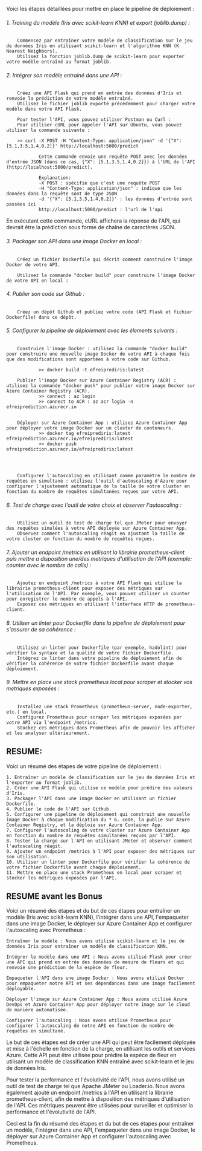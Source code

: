 Voici les étapes détaillées pour mettre en place le pipeline de déploiement :

######    1. Training du modèle (Iris avec scikit-learn KNN) et export (joblib.dump) :
        Commencez par entraîner votre modèle de classification sur le jeu de données Iris en utilisant scikit-learn et l'algorithme KNN (K Nearest Neighbors).
        Utilisez la fonction joblib.dump de scikit-learn pour exporter votre modèle entraîné au format joblib.

######    2. Intégrer son modèle entrainé dans une API :
        Créez une API Flask qui prend en entrée des données d'Iris et renvoie la prédiction de votre modèle entraîné.
        Utilisez le fichier joblib exporté précédemment pour charger votre modèle dans votre API Flask.

        Pour tester l'API, vous pouvez utiliser Postman ou Curl :
        Pour utiliser cURL pour appeler l'API sur Ubuntu, vous pouvez utiliser la commande suivante :

        >> curl -X POST -H "Content-Type: application/json" -d '{"X": [5.1,3.5,1.4,0.2]}' http://localhost:5000/predict

                Cette commande envoie une requête POST avec les données d'entrée JSON (dans ce cas, {"X": [5.1,3.5,1.4,0.2]}) à l'URL de l'API (http://localhost:5000/predict).

                Explanation:
                -X POST : spécifie que c'est une requête POST
                -H "Content-Type: application/json" : indique que les données dans la requête sont de type JSON
                -d '{"X": [5.1,3.5,1.4,0.2]}' : les données d'entrée sont passées ici
                http://localhost:5000/predict : l'url de l'api

En exécutant cette commande, cURL affichera la réponse de l'API, qui devrait être la prédiction sous forme de chaîne de caractères JSON.

######    3. Packager son API dans une image Docker en local :
        Créez un fichier Dockerfile qui décrit comment construire l'image Docker de votre API.

        Utilisez la commande "docker build" pour construire l'image Docker de votre API en local : 


######    4. Publier son code sur Github :
        Créez un dépôt Github et publiez votre code (API Flask et fichier Dockerfile) dans ce dépôt.

######    5. Configurer la pipeline de déploiement avec les élements suivants :
        Construire l'image Docker : utilisez la commande "docker build" pour construire une nouvelle image Docker de votre API à chaque fois que des modifications sont apportées à votre code sur Github.

                >> docker build -t efreiprediris:latest . 

        Publier l'image Docker sur Azure Container Registry (ACR) : utilisez la commande "docker push" pour publier votre image Docker sur Azure Container Registry (ACR).
                >> connect : az login
                >> connect to ACR : az acr login -n efreiprediction.azurecr.io


        Déployer sur Azure Container App : utilisez Azure Container App pour déployer votre image Docker sur un cluster de conteneurs.
                >> docker tag efreiprediris:latest efreiprediction.azurecr.io/efreiprediris:latest
                >> docker push efreiprediction.azurecr.io/efreiprediris:latest




        Configurer l'autoscaling en utilisant comme paramètre le nombre de requêtes en simultané : utilisez l'outil d'autoscaling d'Azure pour configurer l'ajustement automatique de la taille de votre cluster en fonction du nombre de requêtes simultanées reçues par votre API.

######    6. Test de charge avec l'outil de votre choix et observer l'autoscaling :
        Utilisez un outil de test de charge tel que JMeter pour envoyer des requêtes simulées à votre API déployée sur Azure Container App.
        Observez comment l'autoscaling réagit en ajustant la taille de votre cluster en fonction du nombre de requêtes reçues.

######    7. Ajouter un endpoint /metrics en utilisant la librairie prometheus-client puis mettre a disposition une/des metriques d'utilisation de l'API (exemple: counter avec le nombre de calls) :
        Ajoutez un endpoint /metrics à votre API Flask qui utilise la librairie prometheus-client pour exposer des métriques sur l'utilisation de l'API. Par exemple, vous pouvez utiliser un counter pour enregistrer le nombre de appels à l'API.
        Exposez ces métriques en utilisant l'interface HTTP de prometheus-client.

######    8. Utiliser un linter pour Dockerfile dans la pipeline de déploiement pour s'assurer de sa cohérence :
        Utilisez un linter pour Dockerfile (par exemple, hadolint) pour vérifier la syntaxe et la qualité de votre fichier Dockerfile.
        Intégrez ce linter dans votre pipeline de déploiement afin de vérifier la cohérence de votre fichier Dockerfile avant chaque déploiement.

######    9. Mettre en place une stack prometheus local pour scraper et stocker vos metriques exposées :
        Installez une stack Prometheus (prometheus-server, node-exporter, etc.) en local.
        Configurez Prometheus pour scraper les métriques exposées par votre API via l'endpoint /metrics.
        Stockez ces métriques dans Prometheus afin de pouvoir les afficher et les analyser ultérieurement.




## RESUME:

Voici un résumé des étapes de votre pipeline de déploiement :

    1. Entraîner un modèle de classification sur le jeu de données Iris et l'exporter au format joblib.
    2. Créer une API Flask qui utilise ce modèle pour prédire des valeurs d'Iris.
    3. Packager l'API dans une image Docker en utilisant un fichier Dockerfile.
    4. Publier le code de l'API sur Github.
    5. Configurer une pipeline de déploiement qui construit une nouvelle image Docker à chaque modification du * 6. code, la publie sur Azure Container Registry, et la déploie sur Azure Container App.
    7. Configurer l'autoscaling de votre cluster sur Azure Container App en fonction du nombre de requêtes simultanées reçues par l'API.
    8. Tester la charge sur l'API en utilisant JMeter et observer comment l'autoscaling réagit.
    9. Ajouter un endpoint /metrics à l'API pour exposer des métriques sur son utilisation.
    10. Utiliser un linter pour Dockerfile pour vérifier la cohérence de votre fichier Dockerfile avant chaque déploiement.
    11. Mettre en place une stack Prometheus en local pour scraper et stocker les métriques exposées par l'API.







## RESUME avant les Bonus 

Voici un résumé des étapes et du but de ces étapes pour entraîner un modèle (Iris avec scikit-learn KNN), l'intégrer dans une API, l'empaqueter dans une image Docker, le déployer sur Azure Container App et configurer l'autoscaling avec Prometheus :

    Entraîner le modèle : Nous avons utilisé scikit-learn et le jeu de données Iris pour entraîner un modèle de classification KNN.

    Intégrer le modèle dans une API : Nous avons utilisé Flask pour créer une API qui prend en entrée des données de mesure de fleurs et qui renvoie une prédiction de la espèce de fleur.

    Empaqueter l'API dans une image Docker : Nous avons utilisé Docker pour empaqueter notre API et ses dépendances dans une image facilement déployable.

    Déployer l'image sur Azure Container App : Nous avons utilisé Azure DevOps et Azure Container App pour déployer notre image sur le cloud de manière automatisée.

    Configurer l'autoscaling : Nous avons utilisé Prometheus pour configurer l'autoscaling de notre API en fonction du nombre de requêtes en simultané.


Le but de ces étapes est de créer une API qui peut être facilement déployée et mise à l'échelle en fonction de la charge, en utilisant les outils et services Azure. Cette API peut être utilisée pour prédire la espèce de fleur en utilisant un modèle de classification KNN entraîné avec scikit-learn et le jeu de données Iris.

Pour tester la performance et l'évolutivité de l'API, nous avons utilisé un outil de test de charge tel que Apache JMeter ou Loader.io. Nous avons également ajouté un endpoint /metrics à l'API en utilisant la librairie prometheus-client, afin de mettre à disposition des métriques d'utilisation de l'API. Ces métriques peuvent être utilisées pour surveiller et optimiser la performance et l'évolutivité de l'API.

Ceci est la fin du résumé des étapes et du but de ces étapes pour entraîner un modèle, l'intégrer dans une API, l'empaqueter dans une image Docker, le déployer sur Azure Container App et configurer l'autoscaling avec Prometheus.
